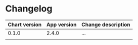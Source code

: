 # Changelog

| Chart version | App version | Change description |
| :------------ | :---------- | :----------------- |
| 0.1.0 | 2.4.0 | ... |
| | | |
